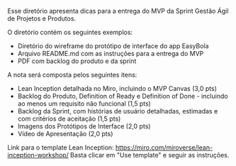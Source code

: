Esse diretório apresenta dicas para a entrega do MVP da Sprint Gestão Ágil de Projetos e Produtos.

O diretório contém os seguintes exemplos:
- Diretório do wireframe do protótipo de interface do app EasyBola
- Arquivo README.md com as instruções para a entrega do MVP
- PDF com backlog do produto e da sprint

A nota será composta pelos seguintes itens:
- ⁠Lean Inception detalhada no Miro, incluindo o MVP Canvas (3,0 pts)
- ⁠Backlog do Produto, Definition of Ready e Definition of Done - incluindo ao menos um requisito não funcional (1,5 pts) 
- ⁠Backlog da Sprint, com histórias de usuário detalhadas, estimadas e com critérios de aceitação (1,5 pts) 
- Imagens dos Protótipos de Interface (2,0 pts) 
- Vídeo de Apresentação (2,0 pts)

Link para o template Lean Inception: https://miro.com/miroverse/lean-inception-workshop/
Basta clicar em "Use template" e seguir as instruções.

